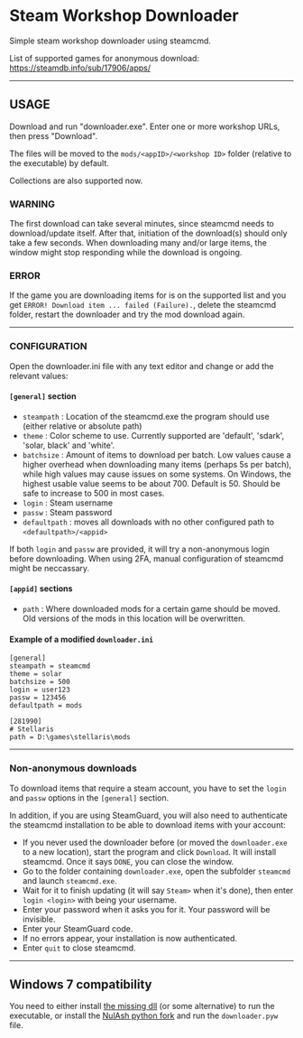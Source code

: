 # Steam Workshop Downloader

Simple steam workshop downloader using steamcmd.

List of supported games for anonymous download: https://steamdb.info/sub/17906/apps/

___

## USAGE

Download and run "downloader.exe". Enter one or more workshop URLs, then press "Download".

The files will be moved to the `mods/<appID>/<workshop ID>` folder (relative to the executable) by default.

Collections are also supported now.

### WARNING

The first download can take several minutes, since steamcmd needs to download/update itself. After that, initiation of the download(s) should only take a few seconds.
When downloading many and/or large items, the window might stop responding while the download is ongoing.

### ERROR

If the game you are downloading items for is on the supported list and you get `ERROR! Download item ... failed (Failure).`, delete the steamcmd folder, restart the downloader and try the mod download again.

___

### CONFIGURATION

Open the downloader.ini file with any text editor and change or add the relevant values:

#### `[general]` section

- `steampath` : Location of the steamcmd.exe the program should use (either relative or absolute path)
- `theme` : Color scheme to use. Currently supported are 'default', 'sdark', 'solar, black' and 'white'.
- `batchsize` : Amount of items to download per batch. Low values cause a higher overhead when downloading many items (perhaps 5s per batch), while high values may cause issues on some systems. On Windows, the highest usable value seems to be about 700. Default is 50. Should be safe to increase to 500 in most cases.
- `login` : Steam username
- `passw` : Steam password
- `defaultpath` : moves all downloads with no other configured path to `<defaultpath>/<appid>`

If both `login` and `passw` are provided, it will try a non-anonymous login before downloading. When using 2FA, manual configuration of steamcmd might be neccassary.


#### `[appid]` sections

- `path` : Where downloaded mods for a certain game should be moved. Old versions of the mods in this location will be overwritten.

#### Example of a modified `downloader.ini`

```
[general]
steampath = steamcmd
theme = solar
batchsize = 500
login = user123
passw = 123456
defaultpath = mods

[281990]
# Stellaris
path = D:\games\stellaris\mods
```

___

### Non-anonymous downloads

To download items that require a steam account, you have to set the `login` and `passw` options in the `[general]` section.

In addition, if you are using SteamGuard, you will also need to authenticate the steamcmd installation to be able to download items with your account:
- If you never used the downloader before (or moved the `downloader.exe` to a new location), start the program and click `Download`. It will install steamcmd. Once it says `DONE`, you can close the window.
- Go to the folder containing `downloader.exe`, open the subfolder `steamcmd` and launch `steamcmd.exe`.
- Wait for it to finish updating (it will say `Steam>` when it's done), then enter `login <login>` with <login> being your username.
- Enter your password when it asks you for it. Your password will be invisible.
- Enter your SteamGuard code.
- If no errors appear, your installation is now authenticated.
- Enter `quit` to close steamcmd.

___
## Windows 7 compatibility
You need to either install [the missing dll](https://github.com/nalexandru/api-ms-win-core-path-HACK) (or some alternative) to run the executable, or install the [NulAsh python fork](https://github.com/NulAsh/cpython/releases) and run the `downloader.pyw` file.
